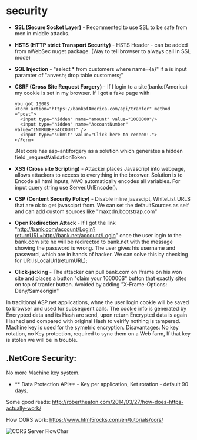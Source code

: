 # security

* **SSL (Secure Socket Layer)** - Recommented to use SSL to be safe from men in middle attacks.

* **HSTS (HTTP strict Transport Security)** - HSTS Header   - can be added from nWebSec nuget package. (Way to tell browser to always call in SSL mode)

* **SQL Injection** - "select * from customers where name={a}"   if a is input paramter of "anvesh; drop table customers;" 

* **CSRF (Cross Site Request Forgery)** - If I login to a site(bankofAmerica) my cookie is set in my browser. If I got a fake page with
    
    ```
    you got 1000$
    <Form action="https://bankofAmerica.com/api/tranfer" method ="post">
      <input type="hidden" name="amount" value="1000000"/>
      <input type="hidden" name="AccountNumber" value="INTRUDERSACCOUNT" />
      <input type="submit" value="Click here to redeem!.">
    </Form>
    ```
    .Net core has asp-antiforgery as a solution which generates a hidden field _requestValidationToken
    
* **XSS (Cross site Scripting)** - Attacker places Javascript into webpage, allows attackers to access to everything in the broswer. Solution is to Encode all html inputs, MVC automatically encodes all variables. For input query string use Server.UrlEncode().

* **CSP (Content Security Policy)** - Disable inline javascipt, WhiteList URLS that are ok to get javasciprt from. We can set the defaultSources as self and can add custom sources like "maxcdn.bootstrap.com" 
    
* **Open Redirection Attack** - If I got the link "http://bank.com/account/Login?returnURL=http://bank.net/account/Login" once the user login to the bank.com site he will be redirected to bank.net with the message showing the password is wrong. The user gives his username and password, which are in hands of hacker.  We can solve this by checking for URl.IsLocalUrl(returnURL);

* **Click-jacking** - The attacker can pull bank.com on Iframe on his won site and places a button "claim your 100000$" button that exactly sites on top of tranfer button.  Avoided by adding "X-Frame-Options: Deny/Sameorigin"


In traditional ASP.net applications, whne the user login cookie will be saved to browser and used for subsequent calls. The cookie info is generated by Encrypted data and its Hash are send, upon return Encrypted data is again Hashed and compared with original Hash to veirify nothing is tampered. Machine key is used for the symetric encryption. 
Disavantages: No key rotation, no Key protection, required to sync them on a Web farm, If that key is stolen we will be in trouble.
## .NetCore Security:  
   No more Machine key system. 
   * ** Data Protection API** - Key per application, Ket rotation - default 90 days.
   
   
  Some good reads: http://robertheaton.com/2014/03/27/how-does-https-actually-work/
  
  How CORS work: https://www.html5rocks.com/en/tutorials/cors/
  
  ![CORS Server FlowChar](https://www.html5rocks.com/static/images/cors_server_flowchart.png)
  

